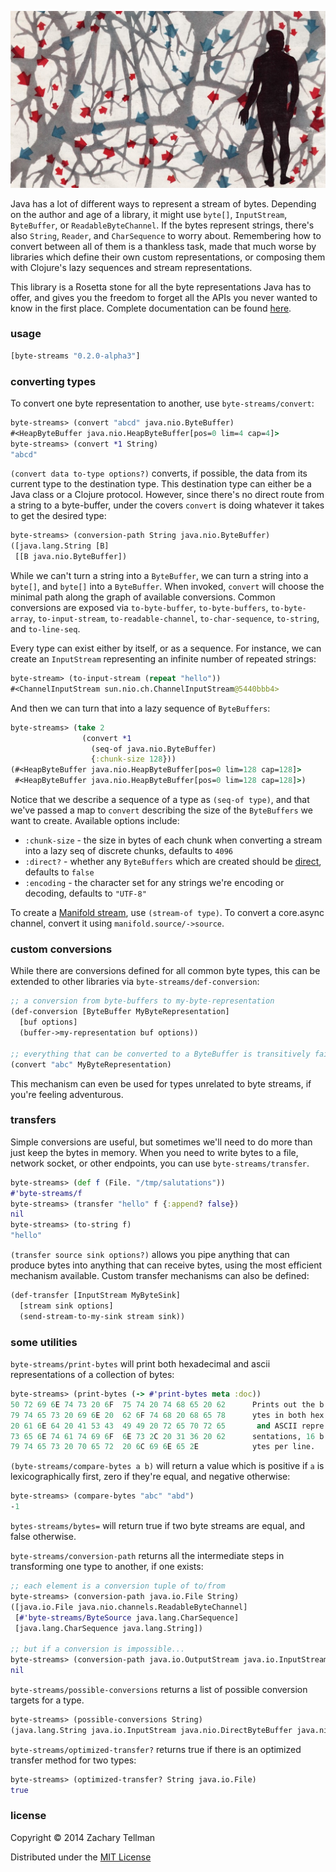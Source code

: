 ![](docs/header.jpg)

Java has a lot of different ways to represent a stream of bytes.  Depending on the author and age of a library, it might use `byte[]`, `InputStream`, `ByteBuffer`, or `ReadableByteChannel`.  If the bytes represent strings, there's also `String`, `Reader`, and `CharSequence` to worry about.  Remembering how to convert between all of them is a thankless task, made that much worse by libraries which define their own custom representations, or composing them with Clojure's lazy sequences and stream representations.

This library is a Rosetta stone for all the byte representations Java has to offer, and gives you the freedom to forget all the APIs you never wanted to know in the first place.  Complete documentation can be found [here](http://ideolalia.com/byte-streams/byte-streams.html).

### usage

```clj
[byte-streams "0.2.0-alpha3"]
```

### converting types

To convert one byte representation to another, use `byte-streams/convert`:

```clj
byte-streams> (convert "abcd" java.nio.ByteBuffer)
#<HeapByteBuffer java.nio.HeapByteBuffer[pos=0 lim=4 cap=4]>
byte-streams> (convert *1 String)
"abcd"
```

`(convert data to-type options?)` converts, if possible, the data from its current type to the destination type.  This destination type can either be a Java class or a Clojure protocol.  However, since there's no direct route from a string to a byte-buffer, under the covers `convert` is doing whatever it takes to get the desired type:

```clj
byte-streams> (conversion-path String java.nio.ByteBuffer)
([java.lang.String [B]
 [[B java.nio.ByteBuffer])
```

While we can't turn a string into a `ByteBuffer`, we can turn a string into a `byte[]`, and `byte[]` into a `ByteBuffer`.  When invoked, `convert` will choose the minimal path along the graph of available conversions.  Common conversions are exposed via `to-byte-buffer`, `to-byte-buffers`, `to-byte-array`, `to-input-stream`, `to-readable-channel`, `to-char-sequence`, `to-string`, and `to-line-seq`.

Every type can exist either by itself, or as a sequence.  For instance, we can create an `InputStream` representing an infinite number of repeated strings:

```clj
byte-stream> (to-input-stream (repeat "hello"))
#<ChannelInputStream sun.nio.ch.ChannelInputStream@5440bbb4>
```

And then we can turn that into a lazy sequence of `ByteBuffers`:

```clj
byte-streams> (take 2
                (convert *1
                  (seq-of java.nio.ByteBuffer)
                  {:chunk-size 128}))
(#<HeapByteBuffer java.nio.HeapByteBuffer[pos=0 lim=128 cap=128]>
 #<HeapByteBuffer java.nio.HeapByteBuffer[pos=0 lim=128 cap=128]>)
```

Notice that we describe a sequence of a type as `(seq-of type)`, and that we've passed a map to `convert` describing the size of the `ByteBuffers` we want to create.  Available options include:

* `:chunk-size` - the size in bytes of each chunk when converting a stream into a lazy seq of discrete chunks, defaults to `4096`
* `:direct?` - whether any `ByteBuffers` which are created should be [direct](http://stackoverflow.com/a/5671880/228387), defaults to `false`
* `:encoding` - the character set for any strings we're encoding or decoding, defaults to `"UTF-8"`

To create a [Manifold stream](https://github.com/ztellman/manifold), use `(stream-of type)`.  To convert a core.async channel, convert it using `manifold.source/->source`.

### custom conversions

While there are conversions defined for all common byte types, this can be extended to other libraries via `byte-streams/def-conversion`:

```clj
;; a conversion from byte-buffers to my-byte-representation
(def-conversion [ByteBuffer MyByteRepresentation]
  [buf options]
  (buffer->my-representation buf options))

;; everything that can be converted to a ByteBuffer is transitively fair game now
(convert "abc" MyByteRepresentation)
```

This mechanism can even be used for types unrelated to byte streams, if you're feeling adventurous.

### transfers

Simple conversions are useful, but sometimes we'll need to do more than just keep the bytes in memory.  When you need to write bytes to a file, network socket, or other endpoints, you can use `byte-streams/transfer`.

```clj
byte-streams> (def f (File. "/tmp/salutations"))
#'byte-streams/f
byte-streams> (transfer "hello" f {:append? false})
nil
byte-streams> (to-string f)
"hello"
```

`(transfer source sink options?)` allows you pipe anything that can produce bytes into anything that can receive bytes, using the most efficient mechanism available.  Custom transfer mechanisms can also be defined:

```clj
(def-transfer [InputStream MyByteSink]
  [stream sink options]
  (send-stream-to-my-sink stream sink))
```

### some utilities

`byte-streams/print-bytes` will print both hexadecimal and ascii representations of a collection of bytes:

```clj
byte-streams> (print-bytes (-> #'print-bytes meta :doc))
50 72 69 6E 74 73 20 6F  75 74 20 74 68 65 20 62      Prints out the b
79 74 65 73 20 69 6E 20  62 6F 74 68 20 68 65 78      ytes in both hex
20 61 6E 64 20 41 53 43  49 49 20 72 65 70 72 65       and ASCII repre
73 65 6E 74 61 74 69 6F  6E 73 2C 20 31 36 20 62      sentations, 16 b
79 74 65 73 20 70 65 72  20 6C 69 6E 65 2E            ytes per line.
```

`(byte-streams/compare-bytes a b)` will return a value which is positive if `a` is lexicographically first, zero if they're equal, and negative otherwise:

```clj
byte-streams> (compare-bytes "abc" "abd")
-1
```

`bytes-streams/bytes=` will return true if two byte streams are equal, and false otherwise.

`byte-streams/conversion-path` returns all the intermediate steps in transforming one type to another, if one exists:

```clj
;; each element is a conversion tuple of to/from
byte-streams> (conversion-path java.io.File String)
([java.io.File java.nio.channels.ReadableByteChannel]
 [#'byte-streams/ByteSource java.lang.CharSequence]
 [java.lang.CharSequence java.lang.String])

;; but if a conversion is impossible...
byte-streams> (conversion-path java.io.OutputStream java.io.InputStream)
nil
```

`byte-streams/possible-conversions` returns a list of possible conversion targets for a type.

```clj
byte-streams> (possible-conversions String)
(java.lang.String java.io.InputStream java.nio.DirectByteBuffer java.nio.ByteBuffer (seq-of java.nio.ByteBuffer) java.io.Reader java.nio.channels.ReadableByteChannel [B java.lang.CharSequence)
```

`byte-streams/optimized-transfer?` returns true if there is an optimized transfer method for two types:

```clj
byte-streams> (optimized-transfer? String java.io.File)
true
```

### license

Copyright © 2014 Zachary Tellman

Distributed under the [MIT License](http://opensource.org/licenses/MIT)
